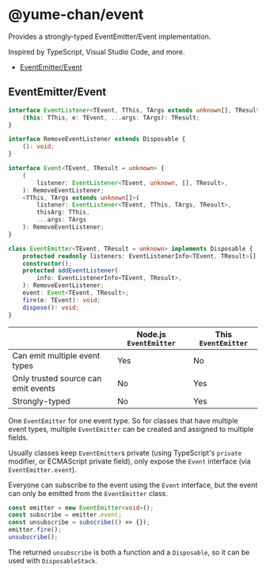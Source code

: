 # @yume-chan/event

Provides a strongly-typed EventEmitter/Event implementation.

Inspired by TypeScript, Visual Studio Code, and more.

-   [EventEmitter/Event](#eventemitterevent)

## EventEmitter/Event

```ts
interface EventListener<TEvent, TThis, TArgs extends unknown[], TResult> {
    (this: TThis, e: TEvent, ...args: TArgs): TResult;
}

interface RemoveEventListener extends Disposable {
    (): void;
}

interface Event<TEvent, TResult = unknown> {
    (
        listener: EventListener<TEvent, unknown, [], TResult>,
    ): RemoveEventListener;
    <TThis, TArgs extends unknown[]>(
        listener: EventListener<TEvent, TThis, TArgs, TResult>,
        thisArg: TThis,
        ...args: TArgs
    ): RemoveEventListener;
}

class EventEmitter<TEvent, TResult = unknown> implements Disposable {
    protected readonly listeners: EventListenerInfo<TEvent, TResult>[];
    constructor();
    protected addEventListener(
        info: EventListenerInfo<TEvent, TResult>,
    ): RemoveEventListener;
    event: Event<TEvent, TResult>;
    fire(e: TEvent): void;
    dispose(): void;
}
```

|                                     | Node.js `EventEmitter` | This `EventEmitter` |
| ----------------------------------- | ---------------------- | ------------------- |
| Can emit multiple event types       | Yes                    | No                  |
| Only trusted source can emit events | No                     | Yes                 |
| Strongly-typed                      | No                     | Yes                 |

One `EventEmitter` for one event type. So for classes that have multiple event types, multiple `EventEmitter` can be created and assigned to multiple fields.

Usually classes keep `EventEmitter`s private (using TypeScript's `private` modifier, or ECMAScript private field), only expose the `Event` interface (via `EventEmitter.event`).

Everyone can subscribe to the event using the `Event` interface, but the event can only be emitted from the `EventEmitter` class.

```ts
const emitter = new EventEmitter<void>();
const subscribe = emitter.event;
const unsubscribe = subscribe(() => {});
emitter.fire();
unsubscribe();
```

The returned `unsubscribe` is both a function and a `Disposable`, so it can be used with `DisposableStack`.
